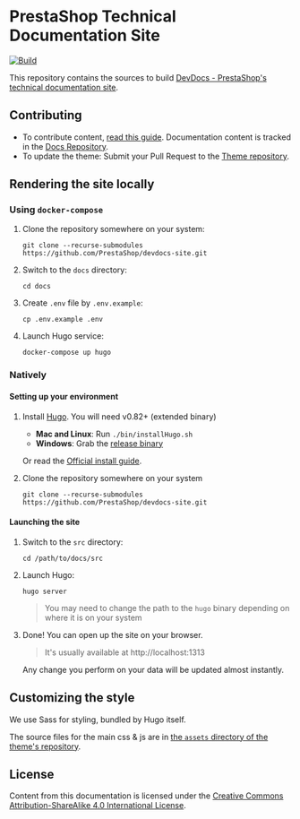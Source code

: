 # PrestaShop Technical Documentation Site

[![Build](https://github.com/PrestaShop/docs/actions/workflows/build.yml/badge.svg)](https://github.com/PrestaShop/docs/actions/workflows/build.yml)

This repository contains the sources to build [DevDocs - PrestaShop's technical documentation site](https://devdocs.prestashop.com/).

## Contributing

- To contribute content, [read this guide](https://devdocs.prestashop.com/1.7/contribute/documentation/how/). Documentation content is tracked in the [Docs Repository](https://github.com/PrestaShop/docs).
- To update the theme: Submit your Pull Request to the [Theme repository](https://github.com/PrestaShop/ps-docs-theme/).

## Rendering the site locally

### Using `docker-compose`

1. Clone the repository somewhere on your system:
    ```
    git clone --recurse-submodules https://github.com/PrestaShop/devdocs-site.git
    ```

2. Switch to the `docs` directory:
    ```
    cd docs
    ```

3. Create `.env` file by `.env.example`:
    ```
    cp .env.example .env
    ```

4. Launch Hugo service:
    ```
    docker-compose up hugo
    ```

### Natively

#### Setting up your environment

1. Install [Hugo](https://gohugo.io/). You will need v0.82+ (extended binary)
   
   * **Mac and Linux**: Run `./bin/installHugo.sh`
   * **Windows**: Grab the [release binary](https://github.com/gohugoio/hugo/releases)
   
   Or read the [Official install guide](https://gohugo.io/getting-started/installing).

2. Clone the repository somewhere on your system
   ```
   git clone --recurse-submodules https://github.com/PrestaShop/devdocs-site.git
   ```

#### Launching the site

1. Switch to the `src` directory:
    ```
    cd /path/to/docs/src
    ```

2. Launch Hugo:
    ```
    hugo server
    ```
    > You may need to change the path to the `hugo` binary depending on where it is on your system

3. Done! You can open up the site on your browser.

    > It's usually available at http://localhost:1313
    
    Any change you perform on your data will be updated almost instantly.


## Customizing the style

We use Sass for styling, bundled by Hugo itself.

The source files for the main css & js are in [the `assets` directory of the theme's repository](https://github.com/PrestaShop/ps-docs-theme/tree/main/assets).

## License

Content from this documentation is licensed under the [Creative Commons Attribution-ShareAlike 4.0 International License](https://creativecommons.org/licenses/by-sa/4.0/).

